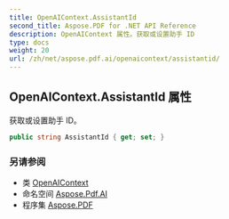 ```yaml
---
title: OpenAIContext.AssistantId
second_title: Aspose.PDF for .NET API Reference
description: OpenAIContext 属性。获取或设置助手 ID
type: docs
weight: 20
url: /zh/net/aspose.pdf.ai/openaicontext/assistantid/
---
```

## OpenAIContext.AssistantId 属性

获取或设置助手 ID。

```csharp
public string AssistantId { get; set; }
```

### 另请参阅

* 类 [OpenAIContext](../)
* 命名空间 [Aspose.Pdf.AI](../../../aspose.pdf.ai/)
* 程序集 [Aspose.PDF](../../../)